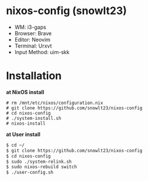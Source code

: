 # nixos-config (snowlt23)

- WM: i3-gaps
- Browser: Brave
- Editor: Neovim
- Terminal: Urxvt
- Input Method: uim-skk

# Installation

**at NixOS install**
```
# rm /mnt/etc/nixos/configuration.nix
# git clone https://github.com/snowlt23/nixos-config
# cd nixos-config
# ./system-install.sh
# nixos-install
```

**at User install**
```sh
$ cd ~/
$ git clone https://github.com/snowlt23/nixos-config
$ cd nixos-config
$ sudo ./system-relink.sh
$ sudo nixos-rebuild switch
$ ./user-config.sh
```
